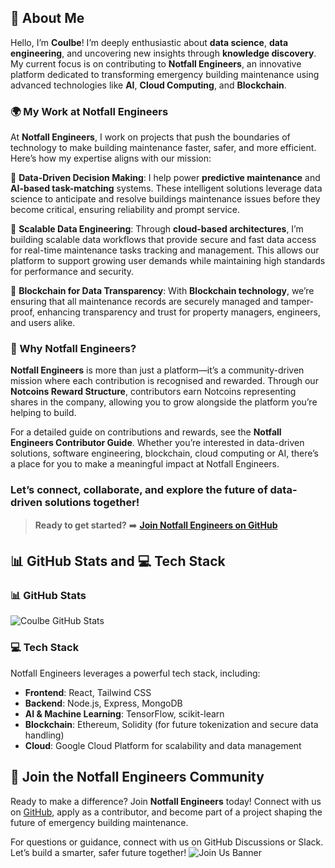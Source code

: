 ## 💫 About Me

Hello, I’m **Coulbe**! I’m deeply enthusiastic about **data science**, **data engineering**, and uncovering new insights through **knowledge discovery**. My current focus is on contributing to **Notfall Engineers**, an innovative platform dedicated to transforming emergency building maintenance using advanced technologies like **AI**, **Cloud Computing**, and **Blockchain**.

### 🌍 My Work at Notfall Engineers

At **Notfall Engineers**, I work on projects that push the boundaries of technology to make building maintenance faster, safer, and more efficient. Here’s how my expertise aligns with our mission:

🔹 **Data-Driven Decision Making**: I help power **predictive maintenance** and **AI-based task-matching** systems. These intelligent solutions leverage data science to anticipate and resolve buildings maintenance issues before they become critical, ensuring reliability and prompt service.

🔹 **Scalable Data Engineering**: Through **cloud-based architectures**, I’m building scalable data workflows that provide secure and fast data access for real-time maintenance tasks tracking and management. This allows our platform to support growing user demands while maintaining high standards for performance and security.

🔹 **Blockchain for Data Transparency**: With **Blockchain technology**, we’re ensuring that all maintenance records are securely managed and tamper-proof, enhancing transparency and trust for property managers, engineers, and users alike.

### 🚀 Why Notfall Engineers?

**Notfall Engineers** is more than just a platform—it’s a community-driven mission where each contribution is recognised and rewarded. Through our **Notcoins Reward Structure**, contributors earn Notcoins representing shares in the company, allowing you to grow alongside the platform you’re helping to build.

For a detailed guide on contributions and rewards, see the **Notfall Engineers Contributor Guide**. Whether you’re interested in data-driven solutions, software engineering, blockchain, cloud computing or AI, there’s a place for you to make a meaningful impact at Notfall Engineers.

### Let’s connect, collaborate, and explore the future of data-driven solutions together!
> **Ready to get started?** ➡️ **[Join Notfall Engineers on GitHub](https://github.com/Coulbe/notfallengineers)**
## 📊 GitHub Stats and 💻 Tech Stack

### 📊 GitHub Stats
![Coulbe GitHub Stats](https://github-readme-stats.vercel.app/api?username=Coulbe&show_icons=true&theme=radical)

### 💻 Tech Stack
Notfall Engineers leverages a powerful tech stack, including:
- **Frontend**: React, Tailwind CSS
- **Backend**: Node.js, Express, MongoDB
- **AI & Machine Learning**: TensorFlow, scikit-learn
- **Blockchain**: Ethereum, Solidity (for future tokenization and secure data handling)
- **Cloud**: Google Cloud Platform for scalability and data management


## 🎉 Join the Notfall Engineers Community

Ready to make a difference? Join **Notfall Engineers** today! Connect with us on [GitHub](https://github.com/Coulbe/notfallengineers), apply as a contributor, and become part of a project shaping the future of emergency building maintenance.

For questions or guidance, connect with us on GitHub Discussions or Slack. Let’s build a smarter, safer future together!
![Join Us Banner](assets/join_us_banner.png)


